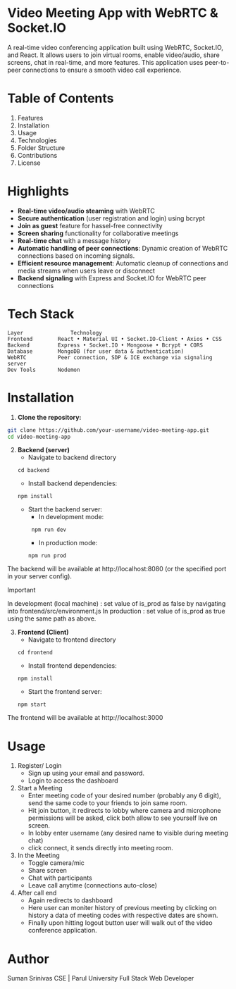 # Video Meeting App with WebRTC & Socket.IO

A real-time video conferencing application built using WebRTC, Socket.IO, and React. It allows users to join virtual rooms, enable video/audio, share screens, chat in real-time, and more features. This application uses peer-to-peer connections to ensure a smooth video call experience.

# Table of Contents
1.	Features
2.	Installation
3.	Usage
4.	Technologies
5.	Folder Structure
6.	Contributions
7.	License

# Highlights
- **Real-time video/audio steaming** with WebRTC
- **Secure authentication** (user registration and login) using bcrypt
- **Join as guest** feature for hassel-free connectivity
- **Screen sharing** functionality for collaborative meetings
- **Real-time chat** with a message history
- **Automatic handling of peer connections**: Dynamic creation of WebRTC connections based on incoming signals.
- **Efficient resource management**: Automatic cleanup of connections and media streams when users leave or disconnect
- **Backend signaling** with Express and Socket.IO for WebRTC peer connections

# Tech Stack
```
Layer				Technology
Frontend		React • Material UI • Socket.IO-Client • Axios • CSS 
Backend			Express • Socket.IO • Mongoose • Bcrypt • CORS
Database		MongoDB (for user data & authentication)
WebRTC			Peer connection, SDP & ICE exchange via signaling server
Dev Tools		Nodemon 
```


# Installation
1. **Clone the repository:**
```bash
git clone https://github.com/your-username/video-meeting-app.git
cd video-meeting-app 
```
2. **Backend (server)**
   - Navigate to backend directory
   ```
   cd backend
   ```
   - Install backend dependencies:
   ```
   npm install
   ```
   - Start the backend server:
     + In development mode:
     ```
      npm run dev
     ```
     + In production mode:
     ```
     npm run prod
     ```
  The backend will be available at http://localhost:8080 (or the specified port in your server config).
  > [!IMPORTANT]
> In development (local machine) : set value of is_prod as false by navigating into frontend/src/environment.js
> In production : set value of is_prod as true using the same path as above.

3. **Frontend (Client)**
   - Navigate to frontend directory
   ```
   cd frontend
   ```
   - Install frontend dependencies:
   ```
   npm install
   ```
   - Start the frontend server:
   ```
   npm start
   ```
 
The frontend will be available at http://localhost:3000  

# Usage
1. Register/ Login
   - Sign up using your email and password.
   - Login to access the dashboard
2. Start a Meeting 
   - Enter meeting code of your desired number (probably any 6 digit), send the same code to your friends to join same room.
   - Hit join button, it redirects to lobby where camera and microphone permissions will be asked, click both allow to see yourself live on screen.
   - In lobby enter username (any desired name to visible during meeting chat)
   - click connect, it sends directly into meeting room.
3. In the Meeting
   - Toggle camera/mic
   - Share screen
   - Chat with participants
   - Leave call anytime (connections auto-close)
4. After call end
   - Again redirects to dashboard
   - Here user can moniter history of previous meeting by clicking on history a data of meeting codes with respective dates are shown.
   - Finally upon hitting logout button user will walk out of the video conference application.
  
# Author
Suman Srinivas
CSE | Parul University
Full Stack Web Developer





